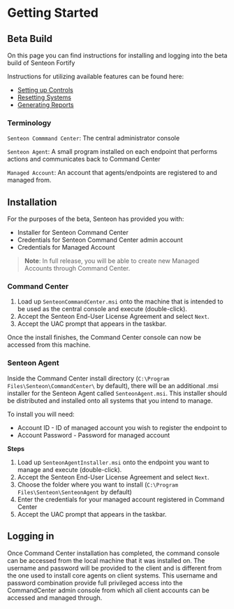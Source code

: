 # Getting Started 
## Beta Build

On this page you can find instructions for installing and logging into the beta build of Senteon Fortify

Instructions for utilizing available features can be found here:
  - [Setting up Controls](controls.md)
  - [Resetting Systems](resetting.md)
  - [Generating Reports](reports.md)

### Terminology

`Senteon Commmand Center`: The central administrator console

`Senteon Agent`: A small program installed on each endpoint that performs actions and communicates back to Command Center

`Managed Account`: An account that agents/endpoints are registered to and managed from.


## Installation

For the purposes of the beta, Senteon has provided you with:
- Installer for Senteon Command Center
- Credentials for Senteon Command Center admin account
- Credentials for Managed Account

> **Note**: In full release, you will be able to create new Managed Accounts through Command Center. 

### Command Center

1. Load up `SenteonCommandCenter.msi` onto the machine that is intended to be used as the central console and execute (double-click). 
2. Accept the Senteon End-User License Agreement and select `Next`.
3. Accept the UAC prompt that appears in the taskbar.

Once the install finishes, the Command Center console can now be accessed from this machine. 

### Senteon Agent

Inside the Command Center install directory (`C:\Program Files\Senteon\CommandCenter\` by default), there will be an additional .msi installer for the Senteon Agent called `SenteonAgent.msi`. This installer should be distributed and installed onto all systems that you intend to manage. 

To install you will need:
- Account ID - ID of managed account you wish to register the endpoint to
- Account Password - Password for managed account

**Steps**
1. Load up `SenteonAgentInstaller.msi` onto the endpoint you want to manage and execute (double-click). 
2. Accept the Senteon End-User License Agreement and select `Next`.
3. Choose the folder where you want to install (`C:\Program Files\Senteon\SenteonAgent` by default)
4. Enter the credentials for your managed account registered in Command Center
5. Accept the UAC prompt that appears in the taskbar.

## Logging in
Once Command Center installation has completed, the command console can be accessed from the local machine that it was installed on. 
The username and password will be provided to the client and is different from the one used to install core agents on client systems. This username and password combination provide full privileged access into the CommandCenter admin console from which all client accounts can be accessed and managed through. 
